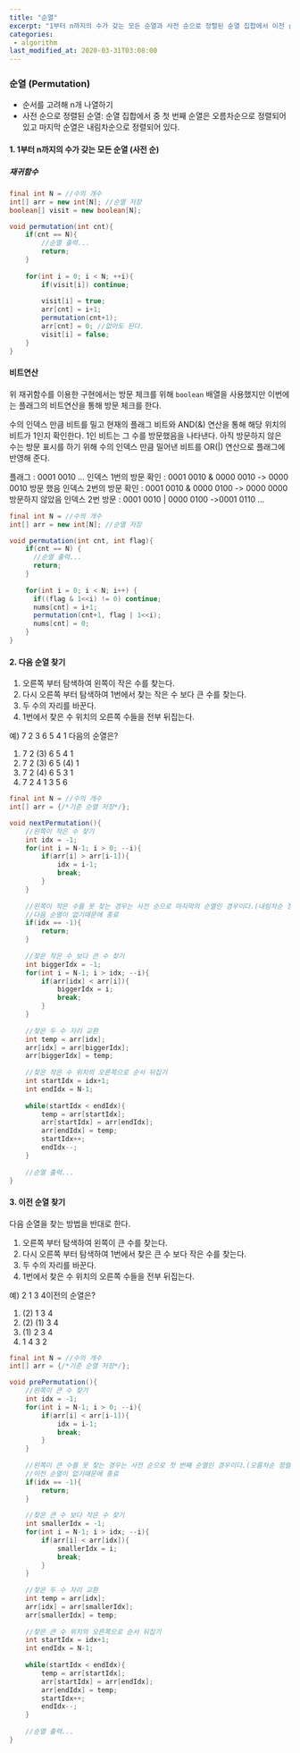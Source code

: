 ```yaml
---
title: "순열"
excerpt: "1부터 n까지의 수가 갖는 모든 순열과 사전 순으로 정렬된 순열 집합에서 이전 순열과 다음 순열을 구하는 방법에 대해 정리한다."
categories:
 - algorithm
last_modified_at: 2020-03-31T03:08:00
---
```


### 순열 (Permutation)

- 순서를 고려해 n개 나열하기
- 사전 순으로 정렬된 순열: 순열 집합에서 중 첫 번째 순열은 오름차순으로 정렬되어 있고 마지막 순열은 내림차순으로 정렬되어 있다.

#### 1. 1부터 n까지의 수가 갖는 모든 순열 (사전 순)

##### 재귀함수

```java
final int N = //수의 개수
int[] arr = new int[N]; //순열 저장
boolean[] visit = new boolean[N];

void permutation(int cnt){
    if(cnt == N){
        //순열 출력...
        return;
    }
    
    for(int i = 0; i < N; ++i){
        if(visit[i]) continue;
        
        visit[i] = true;
        arr[cnt] = i+1;
        permutation(cnt+1);
        arr[cnt] = 0; //없어도 된다.
        visit[i] = false;
    }
}
```

#### 비트연산

위 재귀함수를 이용한 구현에서는 방문 체크를 위해 `boolean` 배열을 사용했지만 이번에는 플래그의 비트연산을 통해 방문 체크를 한다.

수의 인덱스 만큼 비트를 밀고 현재의 플래그 비트와 AND(&) 연산을 통해 해당 위치의 비트가 1인지 확인한다. 1인 비트는 그 수를 방문했음을 나타낸다. 아직 방문하지 않은 수는 방문 표시를 하기 위해 수의 인덱스 만큼 밀어낸 비트를 OR(|) 연산으로 플래그에 반영해 준다.

플래그 : 0001 0010
...
인덱스 1번의 방문 확인 : 0001 0010 & 0000 0010 -> 0000 0010 방문 했음
인덱스 2번의 방문 확인 : 0001 0010 & 0000 0100 -> 0000 0000 방문하지 않았음
인덱스 2번 방문  : 0001 0010 | 0000 0100 ->0001 0110
...

```java
final int N = //수의 개수
int[] arr = new int[N]; //순열 저장

void permutation(int cnt, int flag){
    if(cnt == N) {
      //순열 출력...
      return;
    }
    
    for(int i = 0; i < N; i++) {
      if((flag & 1<<i) != 0) continue;
      nums[cnt] = i+1;
      permutation(cnt+1, flag | 1<<i);
      nums[cnt] = 0;
    }
}
```




#### 2. 다음 순열 찾기

1. 오른쪽 부터 탐색하여 왼쪽이 작은 수를 찾는다.
2. 다시 오른쪽 부터 탐색하여 1번에서 찾는 작은 수 보다 큰 수를 찾는다.
3. 두 수의 자리를 바꾼다.
4. 1번에서 찾은 수 위치의 오른쪽 수들을 전부 뒤집는다.

예) 7 2 3 6 5 4 1 다음의 순열은?

1. 7 2 (3) 6 5 4 1
2. 7 2 (3) 6 5 (4) 1
3. 7 2 (4) 6 5 3 1
4. 7 2 4 1 3 5 6

```java
final int N = //수의 개수
int[] arr = {/*기준 순열 저장*/};

void nextPermutation(){
    //왼쪽이 작은 수 찾기
    int idx = -1;
    for(int i = N-1; i > 0; --i){
        if(arr[i] > arr[i-1]){
            idx = i-1;
            break;
        }
    }
    
    //왼쪽이 작은 수를 못 찾는 경우는 사전 순으로 마지막의 순열인 경우이다.(내림차순 정렬 상태)
    //다음 순열이 없기때문에 종료
    if(idx == -1){
        return;
    }
    
    //찾은 작은 수 보다 큰 수 찾기
    int biggerIdx = -1;
    for(int i = N-1; i > idx; --i){
        if(arr[idx] < arr[i]){
            biggerIdx = i;
            break;
        }
    }
    
    //찾은 두 수 자리 교환
    int temp = arr[idx];
    arr[idx] = arr[biggerIdx];
    arr[biggerIdx] = temp;
    
    //찾은 작은 수 위치의 오른쪽으로 순서 뒤집기
    int startIdx = idx+1;
    int endIdx = N-1;
    
    while(startIdx < endIdx){
        temp = arr[startIdx];
        arr[startIdx] = arr[endIdx];
        arr[endIdx] = temp;
        startIdx++;
        endIdx--;
    }
    
    //순열 출력...
}
```



#### 3. 이전 순열 찾기

다음 순열을 찾는 방법을 반대로 한다.

1. 오른쪽 부터 탐색하여 왼쪽이 큰 수를 찾는다.
2. 다시 오른쪽 부터 탐색하여 1번에서 찾은 큰 수 보다 작은 수를 찾는다.
3. 두 수의 자리를 바꾼다.
4. 1번에서 찾은 수 위치의 오른쪽 수들을 전부 뒤집는다.

예) 2 1 3 4이전의 순열은?

1. (2) 1 3 4
2. (2) (1)  3 4
3. (1) 2 3 4
4. 1 4 3 2

```java
final int N = //수의 개수
int[] arr = {/*기준 순열 저장*/};

void prePermutation(){
    //왼쪽이 큰 수 찾기
    int idx = -1;
    for(int i = N-1; i > 0; --i){
        if(arr[i] < arr[i-1]){
            idx = i-1;
            break;
        }
    }
    
    //왼쪽이 큰 수를 못 찾는 경우는 사전 순으로 첫 번째 순열인 경우이다.(오름차순 정렬 상태)
    //이전 순열이 없기때문에 종료
    if(idx == -1){
        return;
    }
    
    //찾은 큰 수 보다 작은 수 찾기
    int smallerIdx = -1;
    for(int i = N-1; i > idx; --i){
        if(arr[i] < arr[idx]){
            smallerIdx = i;
            break;
        }
    }
    
    //찾은 두 수 자리 교환
    int temp = arr[idx];
    arr[idx] = arr[smallerIdx];
    arr[smallerIdx] = temp;
    
    //찾은 큰 수 위치의 오른쪽으로 순서 뒤집기
    int startIdx = idx+1;
    int endIdx = N-1;
    
    while(startIdx < endIdx){
        temp = arr[startIdx];
        arr[startIdx] = arr[endIdx];
        arr[endIdx] = temp;
        startIdx++;
        endIdx--;
    }
    
    //순열 출력...
}
```

